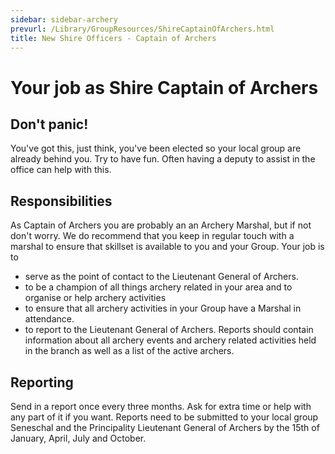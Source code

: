 ```yaml
---
sidebar: sidebar-archery
prevurl: /Library/GroupResources/ShireCaptainOfArchers.html
title: New Shire Officers - Captain of Archers
---
```


# Your job as Shire Captain of Archers

## Don't panic!
You've got this, just think, you've been elected so your local group are already behind you.  Try to have fun. Often having a deputy to assist in the office can help with this.  

## Responsibilities
As Captain of Archers you are probably an an Archery Marshal, but if not don't worry.  We do recommend that you keep in regular touch with a marshal to ensure that skillset is available to you and your Group.   Your job is to

- serve as the point of contact to the Lieutenant General of Archers.
- to be a champion of all things archery related in your area and to organise or help  archery activities 
- to ensure that all archery activities in your Group have a Marshal in attendance.
- to report to the Lieutenant General of Archers. Reports should contain information about all archery events and archery related activities held in the branch as well as a list of the active archers.

## Reporting

Send in a report once every three months. Ask for extra time or help with any part of it if you want.  Reports need to be submitted to your local group Seneschal and the Principality Lieutenant General of Archers by the 15th of January, April, July and October. 








